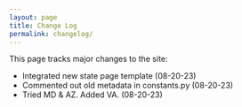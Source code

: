 ```yaml
---
layout: page
title: Change Log
permalink: changelog/
---
```


This page tracks major changes to the site:

- Integrated new state page template (08-20-23)
- Commented out old metadata in constants.py (08-20-23)
- Tried MD & AZ. Added VA. (08-20-23)